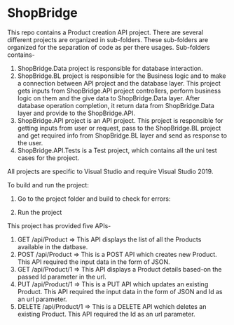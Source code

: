 # ShopBridge

This repo contains a Product creation API project.
There are several different projects are organized in sub-folders.
These sub-folders are organized for the separation of code as per there usages.
Sub-folders contains-
1. ShopBridge.Data project is responsible for database interaction.
2. ShopBridge.BL project is responsible for the Business logic and to make a connection between API project and the database layer. This project gets inputs from ShopBridge.API project controllers, perform business logic on them and the give data to ShopBridge.Data layer. After database operation completion, it return data from ShopBridge.Data layer and provide to the ShopBridge.API.
3. ShopBridge.API project is an API project. This project is responsible for getting inputs from user or request, pass to the ShopBridge.BL project and get required info from ShopBridge.BL layer and send as response to the user.
4. ShopBridge.API.Tests is a Test project, which contains all the uni test cases for the project.

All projects are specific to Visual Studio and require Visual Studio 2019.

To build and run the project:

1. Go to the project folder and build to check for errors:

2. Run the project


This project has provided five APIs-
1. GET /api/Product => This API displays the list of all the Products available in the datbase.
2. POST /api/Product => This is a POST API which creates new Product. This API required the input data in the form of JSON.
3. GET /api/Product/1 => This API displays a Product details based-on the passed Id parameter in the url.
4. PUT /api/Product/1 => This is a PUT API which updates an existing Product. This API required the input data in the form of JSON and Id as an url parameter.
5. DELETE /api/Product/1 => This is a DELETE API wchich deletes an existing Product. This API required the Id as an url parameter.